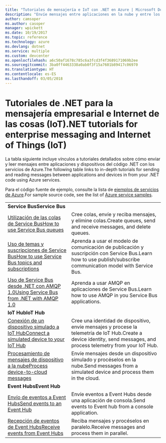 ```yaml
---
title: "Tutoriales de mensajería e IoT con .NET en Azure | Microsoft Docs"
description: "Envíe mensajes entre aplicaciones en la nube y entre los dispositivos y la nube con .NET y los servicios de Azure."
author: camsoper
ms.author: casoper
manager: wpickett
ms.date: 10/19/2017
ms.topic: reference
ms.technology: azure
ms.devlang: dotnet
ms.service: multiple
ms.custom: devcenter
ms.openlocfilehash: a6c50af1678c785c6a3fcd3f4f3689171069b2ee
ms.sourcegitcommit: 3ba0ff4463338a0ab0f3f15a7601b89417c06970
ms.translationtype: HT
ms.contentlocale: es-ES
ms.lasthandoff: 03/05/2018
---
```

# <a name="net-tutorials-for-enterprise-messaging-and-internet-of-things-iot"></a><span data-ttu-id="5964e-103">Tutoriales de .NET para la mensajería empresarial e Internet de las cosas (IoT)</span><span class="sxs-lookup"><span data-stu-id="5964e-103">.NET tutorials for enterprise messaging and Internet of Things (IoT)</span></span>

<span data-ttu-id="5964e-104">La tabla siguiente incluye vínculos a tutoriales detallados sobre cómo enviar y leer mensajes entre aplicaciones y dispositivos del código .NET con los servicios de Azure.</span><span class="sxs-lookup"><span data-stu-id="5964e-104">The following table links to in-depth tutorials for sending and reading messages between applications and devices in from your .NET code using Azure services.</span></span>

<span data-ttu-id="5964e-105">Para el código fuente de ejemplo, consulte la lista de [ejemplos de servicios de Azure](https://azure.microsoft.com/resources/samples/?platform=dotnet).</span><span class="sxs-lookup"><span data-stu-id="5964e-105">For sample source code, see the list of [Azure service samples](https://azure.microsoft.com/resources/samples/?platform=dotnet).</span></span>


| | |
|---|---|
| <span data-ttu-id="5964e-106">**Service Bus**</span><span class="sxs-lookup"><span data-stu-id="5964e-106">**Service Bus**</span></span> | |
| <span data-ttu-id="5964e-107">[Utilización de las colas de Service Bus][1]</span><span class="sxs-lookup"><span data-stu-id="5964e-107">[How to use Service Bus queues][1]</span></span> | <span data-ttu-id="5964e-108">Cree colas, envíe y reciba mensajes, y elimine colas.</span><span class="sxs-lookup"><span data-stu-id="5964e-108">Create queues, send and receive messages, and delete queues.</span></span> | 
| <span data-ttu-id="5964e-109">[Uso de temas y suscripciones de Service Bus][2]</span><span class="sxs-lookup"><span data-stu-id="5964e-109">[How to use Service Bus topics and subscriptions][2]</span></span> | <span data-ttu-id="5964e-110">Aprenda a usar el modelo de comunicación de publicación y suscripción con Service Bus.</span><span class="sxs-lookup"><span data-stu-id="5964e-110">Learn how to use publish/subscribe communication model with Service Bus.</span></span>
| <span data-ttu-id="5964e-111">[Uso de Service Bus desde .NET con AMQP 1.0][3]</span><span class="sxs-lookup"><span data-stu-id="5964e-111">[Using Service Bus from .NET with AMQP 1.0][3]</span></span> | <span data-ttu-id="5964e-112">Aprenda a usar AMQP en aplicaciones de Service Bus.</span><span class="sxs-lookup"><span data-stu-id="5964e-112">Learn how to use AMQP in you Service Bus applications.</span></span>
|<span data-ttu-id="5964e-113">**IoT Hub**</span><span class="sxs-lookup"><span data-stu-id="5964e-113">**IoT Hub**</span></span>|
| <span data-ttu-id="5964e-114">[Conexión de un dispositivo simulado a IoT Hub][4]</span><span class="sxs-lookup"><span data-stu-id="5964e-114">[Connect a simulated device to your IoT Hub][4]</span></span> | <span data-ttu-id="5964e-115">Cree una identidad de dispositivo, envíe mensajes y procese la telemetría de IoT Hub.</span><span class="sxs-lookup"><span data-stu-id="5964e-115">Create a device identity, send messages, and process telemetry from your IoT Hub.</span></span> |   
| <span data-ttu-id="5964e-116">[Procesamiento de mensajes de dispositivo a la nube][5]</span><span class="sxs-lookup"><span data-stu-id="5964e-116">[Process device-to-cloud messages][5]</span></span> | <span data-ttu-id="5964e-117">Envíe mensajes desde un dispositivo simulado y procéselos en la nube.</span><span class="sxs-lookup"><span data-stu-id="5964e-117">Send messages from a simulated device and process them in the cloud.</span></span> |
|<span data-ttu-id="5964e-118">**Event Hubs**</span><span class="sxs-lookup"><span data-stu-id="5964e-118">**Event Hub**</span></span>|
| <span data-ttu-id="5964e-119">[Envío de eventos a Event Hubs][6]</span><span class="sxs-lookup"><span data-stu-id="5964e-119">[Send events to an Event Hub][6]</span></span> | <span data-ttu-id="5964e-120">Envíe eventos a Event Hubs desde una aplicación de consola.</span><span class="sxs-lookup"><span data-stu-id="5964e-120">Send events to Event hub from a console application.</span></span>
| <span data-ttu-id="5964e-121">[Recepción de eventos de Event Hubs][7]</span><span class="sxs-lookup"><span data-stu-id="5964e-121">[Receive events from Event Hubs][7]</span></span> | <span data-ttu-id="5964e-122">Reciba mensajes y procéselos en paralelo.</span><span class="sxs-lookup"><span data-stu-id="5964e-122">Receive messages and process them in parallel.</span></span>


[1]: /azure/service-bus-messaging/service-bus-dotnet-get-started-with-queues
[2]: /azure/service-bus-messaging/service-bus-dotnet-how-to-use-topics-subscriptions
[3]: /azure/service-bus-messaging/service-bus-amqp-dotnet
[4]: /azure/iot-hub/iot-hub-csharp-csharp-getstarted
[5]: /azure/iot-hub/iot-hub-csharp-csharp-process-d2c
[6]: /azure/event-hubs/event-hubs-dotnet-standard-getstarted-send
[7]: /azure/event-hubs/event-hubs-dotnet-standard-getstarted-receive-eph


